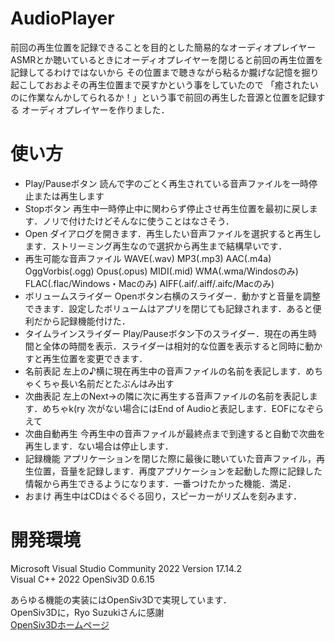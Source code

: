 # AudioPlayer
前回の再生位置を記録できることを目的とした簡易的なオーディオプレイヤー  
ASMRとか聴いているときにオーディオプレイヤーを閉じると前回の再生位置を記録してるわけではないから
その位置まで聴きながら粘るか朧げな記憶を掘り起こしておおよその再生位置まで戻すかという事をしていたので
「癒されたいのに作業なんかしてられるか！」という事で前回の再生した音源と位置を記録する
オーディオプレイヤーを作りました．  


# 使い方
* Play/Pauseボタン 読んで字のごとく再生されている音声ファイルを一時停止または再生します  
* Stopボタン 再生中一時停止中に関わらず停止させ再生位置を最初に戻します．ノリで付けたけどそんなに使うことはなさそう．  
* Open ダイアログを開きます．再生したい音声ファイルを選択すると再生します．ストリーミング再生なので選択から再生まで結構早いです．  
 * 再生可能な音声ファイル WAVE(.wav) MP3(.mp3) AAC(.m4a) OggVorbis(.ogg) Opus(.opus) MIDI(.mid) WMA(.wma/Windosのみ) FLAC(.flac/Windows・Macのみ) AIFF(.aif/.aiff/.aifc/Macのみ)  
* ボリュームスライダー Openボタン右横のスライダー．動かすと音量を調整できます．設定したボリュームはアプリを閉じても記録されます．あると便利だから記録機能付けた．  
* タイムラインスライダー Play/Pauseボタン下のスライダー．現在の再生時間と全体の時間を表示．スライダーは相対的な位置を表示すると同時に動かすと再生位置を変更できます．  
* 名前表記 左上の♪横に現在再生中の音声ファイルの名前を表記します．めちゃくちゃ長い名前だとたぶんはみ出す  
* 次曲表記 左上のNext→の隣に次に再生する音声ファイルの名前を表記します．めちゃk(ry 次がない場合にはEnd of Audioと表記します．EOFになぞらえて  
* 次曲自動再生 今再生中の音声ファイルが最終点まで到達すると自動で次曲を再生します．ない場合は停止します．
* 記録機能 アプリケーションを閉じた際に最後に聴いていた音声ファイル，再生位置，音量を記録します．再度アプリケーションを起動した際に記録した情報から再生できるようになります．一番つけたかった機能．満足．
* おまけ 再生中はCDはぐるぐる回り，スピーカーがリズムを刻みます．  


# 開発環境
Microsoft Visual Studio Community 2022 Version 17.14.2  
Visual C++ 2022
OpenSiv3D 0.6.15  

あらゆる機能の実装にはOpenSiv3Dで実現しています．  
OpenSiv3Dに，Ryo Suzukiさんに感謝  
[OpenSiv3Dホームページ](https://siv3d.github.io/ja-jp/)
